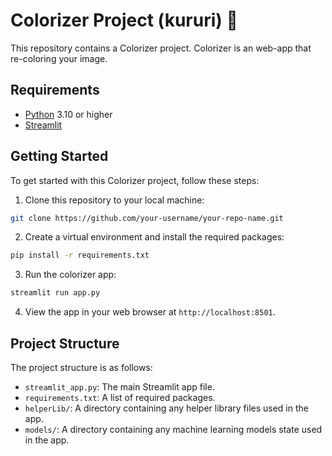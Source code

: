 # Colorizer Project (kururi) 🎨

This repository contains a Colorizer project. Colorizer is an web-app that re-coloring your image.

## Requirements

- [Python](https://www.python.org/) 3.10 or higher
- [Streamlit](https://streamlit.io/)

## Getting Started

To get started with this Colorizer project, follow these steps:

1. Clone this repository to your local machine:

```bash
git clone https://github.com/your-username/your-repo-name.git
```

2. Create a virtual environment and install the required packages:

```bash
pip install -r requirements.txt
```

3. Run the colorizer app:

```bash
streamlit run app.py
```

4. View the app in your web browser at `http://localhost:8501`.

## Project Structure

The project structure is as follows:

- `streamlit_app.py`: The main Streamlit app file.
- `requirements.txt`: A list of required packages.
- `helperLib/`: A directory containing any helper library files used in the app.
- `models/`: A directory containing any machine learning models state used in the app.
